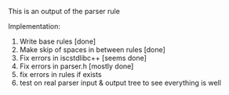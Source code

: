 This is an output of the parser rule

Implementation:
1. Write base rules [done]
2. Make skip of spaces in between rules [done]
3. Fix errors in iscstdlibc++ [seems done]
4. Fix errors in parser.h     [mostly done]
5. fix errors in rules if exists
6. test on real parser input & output tree to see everything is well